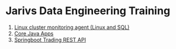 # Jarivs Data Engineering Training
1. [Linux cluster monitoring agent (Linux and SQL)](./linux_sql/README.md)
2. [Core Java Apps](./core_java/README.md)
3. [Springboot Trading REST API](./springboot/README.md)
